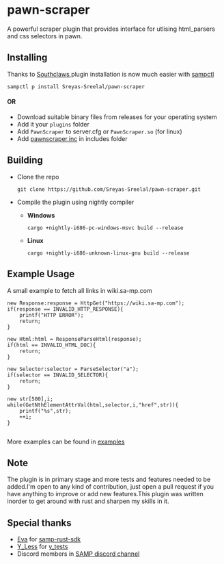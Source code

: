 # pawn-scraper
A powerful scraper plugin that provides interface for utlising html_parsers and css selectors in pawn.
## Installing 

Thanks to [Southclaws](https://www.github/southclaws),plugin installation is now much easier with [sampctl](https://www.github/southclaws/sampctl)

`sampctl p install Sreyas-Sreelal/pawn-scraper`

#### OR
* Download suitable binary files from releases for your operating system
* Add it your `plugins` folder
* Add `PawnScraper` to server.cfg or  `PawnScraper.so` (for linux)
* Add [pawnscraper.inc](includes/pawnscraper.inc) in includes folder

## Building
* Clone the repo

	`git clone https://github.com/Sreyas-Sreelal/pawn-scraper.git`

* Compile the plugin using nightly compiler
 
  * **Windows**
	
	`cargo +nightly-i686-pc-windows-msvc build --release`
  * **Linux**
	
	`cargo +nightly-i686-unknown-linux-gnu build --release`


## Example Usage
A small example to fetch all links in wiki.sa-mp.com 
```Pawn
new Response:response = HttpGet("https://wiki.sa-mp.com");
if(response == INVALID_HTTP_RESPONSE){
	printf("HTTP ERROR");
	return;
}

new Html:html = ResponseParseHtml(response);
if(html == INVALID_HTML_DOC){
	return;
}

new Selector:selector = ParseSelector("a");
if(selector == INVALID_SELECTOR){
	return;
}

new str[500],i;
while(GetNthElementAttrVal(html,selector,i,"href",str)){
	printf("%s",str);
	++i;
}


```
More examples can be found in [examples](examples)

## Note
The plugin is in primary stage and more tests and features needed to be added.I'm open to any kind of contribution, just open a pull request if you have anything to improve or add new features.This plugin was written inorder to get around with rust and sharpen my skills in it.

## Special thanks
* [Eva](https://github.com/ZOTTCE) for [samp-rust-sdk](https://github.com/ZOTTCE/samp-sdk)
* [Y_Less](https://github.com/Y-Less) for [y_tests](https://github.com/pawn-lang/YSI-Includes) 
* Discord members in [SAMP discord channel](https://discord.me/page/samp)